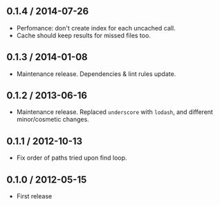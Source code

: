 0.1.4 / 2014-07-26
------------------

- Perfomance: don't create index for each uncached call.
- Cache should keep results for missed files too.


0.1.3 / 2014-01-08
------------------

- Maintenance release. Dependencies & lint rules update.


0.1.2 / 2013-06-16
------------------

- Maintenance release. Replaced `underscore` with `lodash`,
  and different minor/cosmetic changes.


0.1.1 / 2012-10-13
------------------

- Fix order of paths tried upon find loop.


0.1.0 / 2012-05-15
------------------

- First release
